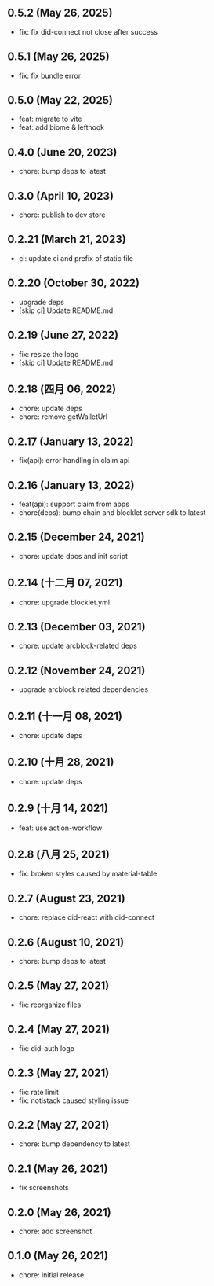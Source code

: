 ## 0.5.2 (May 26, 2025)

- fix: fix did-connect not close after success

## 0.5.1 (May 26, 2025)

- fix: fix bundle error

## 0.5.0 (May 22, 2025)

- feat: migrate to vite
- feat: add biome & lefthook

## 0.4.0 (June 20, 2023)

- chore: bump deps to latest

## 0.3.0 (April 10, 2023)

- chore: publish to dev store

## 0.2.21 (March 21, 2023)

- ci: update ci and prefix of static file

## 0.2.20 (October 30, 2022)

- upgrade deps
- [skip ci] Update README.md

## 0.2.19 (June 27, 2022)

- fix: resize the logo
- [skip ci] Update README.md

## 0.2.18 (四月 06, 2022)

- chore: update deps
- chore: remove getWalletUrl

## 0.2.17 (January 13, 2022)

- fix(api): error handling in claim api

## 0.2.16 (January 13, 2022)

- feat(api): support claim from apps
- chore(deps): bump chain and blocklet server sdk to latest

## 0.2.15 (December 24, 2021)

- chore: update docs and init script

## 0.2.14 (十二月 07, 2021)

- chore: upgrade blocklet.yml

## 0.2.13 (December 03, 2021)

- chore: update arcblock-related deps

## 0.2.12 (November 24, 2021)

- upgrade arcblock related dependencies

## 0.2.11 (十一月 08, 2021)

- chore: update deps

## 0.2.10 (十月 28, 2021)

- chore: update deps

## 0.2.9 (十月 14, 2021)

- feat: use action-workflow

## 0.2.8 (八月 25, 2021)

- fix: broken styles caused by material-table

## 0.2.7 (August 23, 2021)

- chore: replace did-react with did-connect

## 0.2.6 (August 10, 2021)

- chore: bump deps to latest

## 0.2.5 (May 27, 2021)

- fix: reorganize files

## 0.2.4 (May 27, 2021)

- fix: did-auth logo

## 0.2.3 (May 27, 2021)

- fix: rate limit
- fix: notistack caused styling issue

## 0.2.2 (May 27, 2021)

- chore: bump dependency to latest

## 0.2.1 (May 26, 2021)

- fix screenshots

## 0.2.0 (May 26, 2021)

- chore: add screenshot

## 0.1.0 (May 26, 2021)

- chore: initial release
